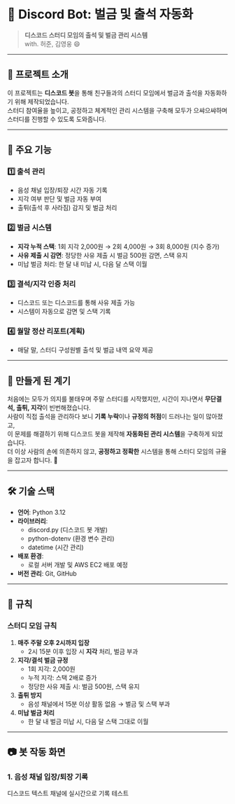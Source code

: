 # 🎯 Discord Bot: 벌금 및 출석 자동화  
> **디스코드 스터디 모임의 출석 및 벌금 관리 시스템**  
with. 허준, 김영웅 😄

---

## 🧐 프로젝트 소개  
이 프로젝트는 **디스코드 봇**을 통해 친구들과의 스터디 모임에서 벌금과 출석을 자동화하기 위해 제작되었습니다.  
스터디 참여율을 높이고, 공정하고 체계적인 관리 시스템을 구축해 모두가 으쌰으쌰하며 스터디를 진행할 수 있도록 도와줍니다.

---

## 🌟 주요 기능
### 1️⃣ **출석 관리**
- 음성 채널 입장/퇴장 시간 자동 기록
- 지각 여부 판단 및 벌금 자동 부여
- 출튀(출석 후 사라짐) 감지 및 벌금 처리

### 2️⃣ **벌금 시스템**
- **지각 누적 스택**: 1회 지각 2,000원 → 2회 4,000원 → 3회 8,000원 (지수 증가)
- **사유 제출 시 감면**: 정당한 사유 제출 시 벌금 500원 감면, 스택 유지
- 미납 벌금 처리: 한 달 내 미납 시, 다음 달 스택 이월

### 3️⃣ **결석/지각 인증 처리**
- 디스코드 또는 디스코드를 통해 사유 제출 가능
- 시스템이 자동으로 감면 및 스택 기록

### 4️⃣ **월말 정산 리포트(계획)**
- 매달 말, 스터디 구성원별 출석 및 벌금 내역 요약 제공

---

## 🤔 만들게 된 계기
처음에는 모두가 의지를 불태우며 주말 스터디를 시작했지만, 시간이 지나면서 **무단결석, 출튀, 지각**이 빈번해졌습니다.  
사람이 직접 출석을 관리하다 보니 **기록 누락**이나 **규정의 허점**이 드러나는 일이 많아졌고,  
이 문제를 해결하기 위해 디스코드 봇을 제작해 **자동화된 관리 시스템**을 구축하게 되었습니다.  
더 이상 사람의 손에 의존하지 않고, **공정하고 정확한** 시스템을 통해 스터디 모임의 규율을 잡고자 합니다. 🎯

---

## 🛠️ 기술 스택
- **언어**: Python 3.12
- **라이브러리**: 
  - discord.py (디스코드 봇 개발)
  - python-dotenv (환경 변수 관리)
  - datetime (시간 관리)
- **배포 환경**: 
  - 로컬 서버 개발 및 AWS EC2 배포 예정
- **버전 관리**: Git, GitHub

---

## 📌 규칙
### 스터디 모임 규칙
1. **매주 주말 오후 2시까지 입장**
   - 2시 15분 이후 입장 시 **지각** 처리, 벌금 부과
2. **지각/결석 벌금 규정**
   - 1회 지각: 2,000원
   - 누적 지각: 스택 2배로 증가
   - 정당한 사유 제출 시: 벌금 500원, 스택 유지
3. **출튀 방지**
   - 음성 채널에서 15분 이상 활동 없음 → 벌금 및 스택 부과
4. **미납 벌금 처리**
   - 한 달 내 벌금 미납 시, 다음 달 스택 그대로 이월

---

## 📷 봇 작동 화면
### 1. 음성 채널 입장/퇴장 기록
디스코드 텍스트 채널에 실시간으로 기록
테스트
